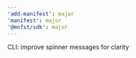 ```yaml
---
'add-manifest': major
'manifest': major
'@mnfst/sdk': major
---
```


CLI: improve spinner messages for clarity
